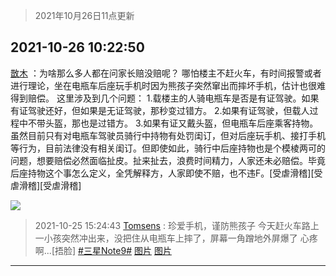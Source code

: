 > 2021年10月26日11点更新
<link rel="stylesheet" href="https://cdn.jsdelivr.net/gh/taotie6/sampleJSON@main/css/photo_show.css">
<meta name="referrer" content="no-referrer" />


 ## 2021-10-26 10:22:50 

 [㪚木](https://www.coolapk.com/feed/30957022?shareKey=MWRkNDRjMGI3MjA1NjE3NzZmYTQ~) ：为啥那么多人都在问家长赔没赔呢？
哪怕楼主不赶火车，有时间报警或者进行理论，坐在电瓶车后座玩手机时因为熊孩子突然窜出而摔坏手机，估计也很难得到赔偿。
这里涉及到几个问题：
1.载楼主的人骑电瓶车是否是有证驾驶。如果有证驾驶还好，但如果是无证驾驶，那秒变过错方。
2.如果有证驾驶<!--break-->，但载人过程中不带头盔，那也是过错方。
3.如果有证又戴头盔，但电瓶车后座乘客持物。虽然目前只有对电瓶车驾驶员骑行中持物有处罚闺订，但对后座玩手机、接打手机等行为，目前法律没有相关闺订。但即使如此，骑行中后座持物也是个模棱两可的问题，想要赔偿必然面临扯皮。扯来扯去，浪费时间精力，人家还未必赔偿。毕竟后座持物这个事怎么定义，全凭解释方，人家即使不赔，也不违F。[受虐滑稽][受虐滑稽][受虐滑稽] 

<div class="album">
<img class="img-item" src="http://image.coolapk.com/feed/2019/0507/23/1081091_4586_1095@230x167.gif" />
</div>

> 2021-10-25 15:24:43 
> [Tomsens](https://www.coolapk.com/feed/30939902?shareKey=MjMxODM3NTQ5ZTA2NjE3NzZmYTQ~) : 珍爱手机，谨防熊孩子 今天赶火车路上一小孩突然冲出来，没把住从电瓶车上摔了，屏幕一角蹭地外屏爆了 心疼啊...[捂脸] <a class="feed-link-tag" href="/t/三星Note9?type=0">#三星Note9#</a> 
[图片](http://image.coolapk.com/feed/2021/1025/15/3286837_fa6ea04b_6661_3785@2494x3325.jpeg)
[图片](http://image.coolapk.com/feed/2021/1025/15/3286837_2f3d25c0_6661_3787@2494x3325.jpeg)

 ------- 

